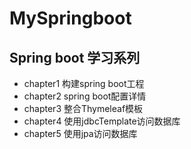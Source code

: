 # MySpringboot
## Spring boot 学习系列
+ chapter1  构建spring boot工程
+ chapter2 spring boot配置详情
+ chapter3 整合Thymeleaf模板
+ chapter4 使用jdbcTemplate访问数据库
+ chapter5 使用jpa访问数据库
